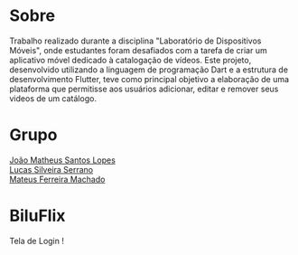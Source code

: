 # Sobre

Trabalho realizado durante a disciplina "Laboratório de Dispositivos Móveis", onde estudantes foram desafiados com a tarefa de criar um aplicativo móvel dedicado à catalogação de vídeos. Este projeto, desenvolvido utilizando a linguagem de programação Dart e a estrutura de desenvolvimento Flutter, teve como principal objetivo a elaboração de uma plataforma que permitisse aos usuários adicionar, editar e remover seus videos de um catálogo.

# Grupo
<a href="https://github.com/Joao-M10" target="_blank">João Matheus Santos Lopes</a><br/>
<a href="https://github.com/SerranoZz" target="_blank">Lucas Silveira Serrano</a><br/>
<a href="https://github.com/MateusFerreiraMachado" target="_blank">Mateus Ferreira Machado</a><br/>

# BiluFlix
Tela de Login !

